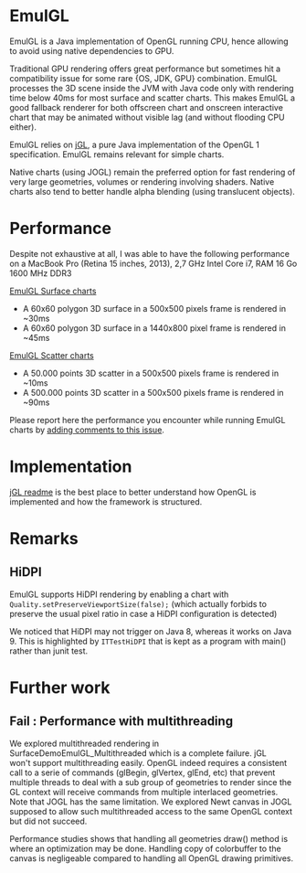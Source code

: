 EmulGL
=========

EmulGL is a Java implementation of OpenGL running *C*PU, hence allowing to avoid using native dependencies to *G*PU.

Traditional GPU rendering offers great performance but sometimes hit a compatibility issue for some rare {OS, JDK, GPU} combination. EmulGL processes the 3D scene inside the JVM with Java code only with rendering time below 40ms for most surface and scatter charts. This makes EmulGL a good fallback renderer for both offscreen chart and onscreen interactive chart that may be animated without visible lag (and without flooding CPU either).

EmulGL relies on [jGL](https://github.com/jzy3d/jGL), a pure Java implementation of the OpenGL 1 specification. EmulGL remains relevant for simple charts.

Native charts (using JOGL) remain the preferred option for fast rendering of very large geometries, volumes or rendering involving shaders. Native charts also tend to better handle alpha blending (using translucent objects).

# Performance

Despite not exhaustive at all, I was able to have the following performance on a MacBook Pro (Retina 15 inches, 2013), 2,7 GHz Intel Core i7, RAM 16 Go 1600 MHz DDR3

[EmulGL Surface charts](https://github.com/jzy3d/jzy3d-api/blob/master/jzy3d-tutorials/src/main/java/org/jzy3d/demos/surface/SurfaceDemoEmulGL.java)
* A 60x60 polygon 3D surface in a 500x500 pixels frame is rendered in ~30ms
* A 60x60 polygon 3D surface in a 1440x800 pixel frame is rendered in ~45ms

[EmulGL Scatter charts](https://github.com/jzy3d/jzy3d-api/blob/master/jzy3d-tutorials/src/main/java/org/jzy3d/demos/scatter/ScatterDemoEmulGL.java)
* A 50.000 points 3D scatter in a 500x500 pixels frame is rendered in ~10ms
* A 500.000 points 3D scatter in a 500x500 pixels frame is rendered in ~90ms

Please report here the performance you encounter while running EmulGL charts by [adding comments to this issue](https://github.com/jzy3d/jzy3d-api/issues/149). 

# Implementation

[jGL readme](https://github.com/jzy3d/jGL/blob/master/README.md) is the best place to better understand how OpenGL is implemented and how the framework is structured.

# Remarks

## HiDPI

EmulGL supports HiDPI rendering by enabling a chart with `Quality.setPreserveViewportSize(false);` 
(which actually forbids to preserve the usual pixel ratio in case a HiDPI configuration is detected)

We noticed that HiDPI may not trigger on Java 8, whereas it works on Java 9. This is highlighted by `ITTestHiDPI` that is kept 
as a program with main() rather than junit test.

# Further work

## Fail : Performance with multithreading

We explored multithreaded rendering in SurfaceDemoEmulGL_Multithreaded which is a complete failure. jGL  
won't support multithreading easily. OpenGL indeed requires a consistent call to a serie of commands (glBegin, glVertex, glEnd, etc) that prevent multiple
threads to deal with a sub group of geometries to render since the GL context will receive commands from multiple interlaced geometries.
Note that JOGL has the same limitation. We explored Newt canvas in JOGL supposed to allow such multithreaded access to the same OpenGL context but did not succeed.

Performance studies shows that handling all geometries draw() method is where an optimization may be done. Handling copy of colorbuffer to the canvas is negligeable compared
to handling all OpenGL drawing primitives.

   